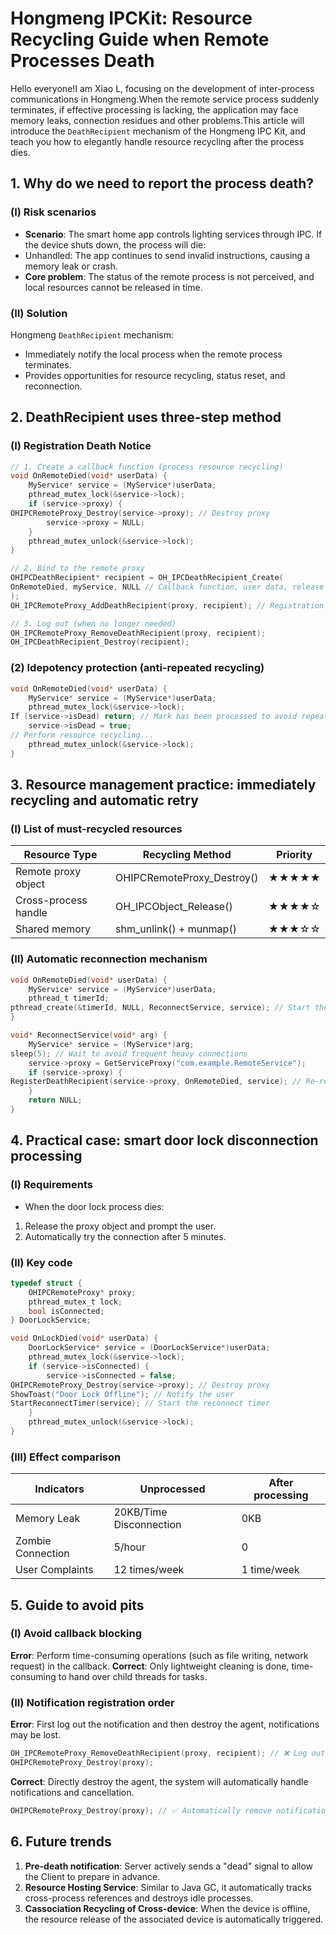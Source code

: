 
# Hongmeng IPCKit: Resource Recycling Guide when Remote Processes Death

Hello everyone!I am Xiao L, focusing on the development of inter-process communications in Hongmeng.When the remote service process suddenly terminates, if effective processing is lacking, the application may face memory leaks, connection residues and other problems.This article will introduce the `DeathRecipient` mechanism of the Hongmeng IPC Kit, and teach you how to elegantly handle resource recycling after the process dies.


## 1. Why do we need to report the process death?
### (I) Risk scenarios
- **Scenario**: The smart home app controls lighting services through IPC. If the device shuts down, the process will die:
- Unhandled: The app continues to send invalid instructions, causing a memory leak or crash.
- **Core problem**: The status of the remote process is not perceived, and local resources cannot be released in time.

### (II) Solution
Hongmeng `DeathRecipient` mechanism:
- Immediately notify the local process when the remote process terminates.
- Provides opportunities for resource recycling, status reset, and reconnection.


## 2. DeathRecipient uses three-step method
### (I) Registration Death Notice
```c
// 1. Create a callback function (process resource recycling)
void OnRemoteDied(void* userData) {
    MyService* service = (MyService*)userData;
    pthread_mutex_lock(&service->lock);
    if (service->proxy) {
OHIPCRemoteProxy_Destroy(service->proxy); // Destroy proxy
        service->proxy = NULL;
    }
    pthread_mutex_unlock(&service->lock);
}

// 2. Bind to the remote proxy
OHIPCDeathRecipient* recipient = OH_IPCDeathRecipient_Create(
OnRemoteDied, myService, NULL // Callback function, user data, release callback
);
OH_IPCRemoteProxy_AddDeathRecipient(proxy, recipient); // Registration Notification

// 3. Log out (when no longer needed)
OH_IPCRemoteProxy_RemoveDeathRecipient(proxy, recipient);
OH_IPCDeathRecipient_Destroy(recipient);
```

### (2) Idepotency protection (anti-repeated recycling)
```c
void OnRemoteDied(void* userData) {
    MyService* service = (MyService*)userData;
    pthread_mutex_lock(&service->lock);
If (service->isDead) return; // Mark has been processed to avoid repeated execution
    service->isDead = true;
// Perform resource recycling...
    pthread_mutex_unlock(&service->lock);
}
```


## 3. Resource management practice: immediately recycling and automatic retry
### (I) List of must-recycled resources
| Resource Type | Recycling Method | Priority |
|----------------|-------------------------|--------|
| Remote proxy object | OHIPCRemoteProxy_Destroy() | ★★★★★ |
| Cross-process handle | OH_IPCObject_Release() | ★★★★☆ |
| Shared memory | shm_unlink() + munmap() | ★★★☆☆ |

### (II) Automatic reconnection mechanism
```c
void OnRemoteDied(void* userData) {
    MyService* service = (MyService*)userData;
    pthread_t timerId;
pthread_create(&timerId, NULL, ReconnectService, service); // Start the reconnect thread
}

void* ReconnectService(void* arg) {
    MyService* service = (MyService*)arg;
sleep(5); // Wait to avoid frequent heavy connections
    service->proxy = GetServiceProxy("com.example.RemoteService");
    if (service->proxy) {
RegisterDeathRecipient(service->proxy, OnRemoteDied, service); // Re-registration notification
    }
    return NULL;
}
```


## 4. Practical case: smart door lock disconnection processing
### (I) Requirements
- When the door lock process dies:
1. Release the proxy object and prompt the user.
2. Automatically try the connection after 5 minutes.

### (II) Key code
```c
typedef struct {
    OHIPCRemoteProxy* proxy;
    pthread_mutex_t lock;
    bool isConnected;
} DoorLockService;

void OnLockDied(void* userData) {
    DoorLockService* service = (DoorLockService*)userData;
    pthread_mutex_lock(&service->lock);
    if (service->isConnected) {
        service->isConnected = false;
OHIPCRemoteProxy_Destroy(service->proxy); // Destroy proxy
ShowToast("Door Lock Offline"); // Notify the user
StartReconnectTimer(service); // Start the reconnect timer
    }
    pthread_mutex_unlock(&service->lock);
}
```

### (III) Effect comparison
| Indicators | Unprocessed | After processing |
|--------------|--------------|--------------|
| Memory Leak | 20KB/Time Disconnection | 0KB |
| Zombie Connection | 5/hour | 0 |
| User Complaints | 12 times/week | 1 time/week |


## 5. Guide to avoid pits
### (I) Avoid callback blocking
**Error**: Perform time-consuming operations (such as file writing, network request) in the callback.
**Correct**: Only lightweight cleaning is done, time-consuming to hand over child threads for tasks.

### (II) Notification registration order
**Error**: First log out the notification and then destroy the agent, notifications may be lost.
```c
OH_IPCRemoteProxy_RemoveDeathRecipient(proxy, recipient); // ❌ Log out first
OHIPCRemoteProxy_Destroy(proxy); 
```
**Correct**: Directly destroy the agent, the system will automatically handle notifications and cancellation.
```c
OHIPCRemoteProxy_Destroy(proxy); // ✅ Automatically remove notifications
```


## 6. Future trends
1. **Pre-death notification**: Server actively sends a "dead" signal to allow the Client to prepare in advance.
2. **Resource Hosting Service**: Similar to Java GC, it automatically tracks cross-process references and destroys idle processes.
3. **Cassociation Recycling of Cross-device**: When the device is offline, the resource release of the associated device is automatically triggered.
